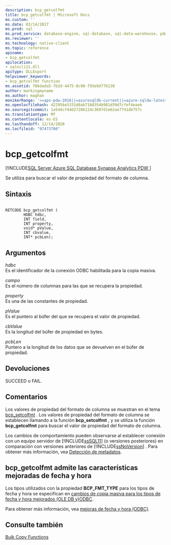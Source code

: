 ```yaml
---
description: bcp_getcolfmt
title: bcp_getcolfmt | Microsoft Docs
ms.custom: ''
ms.date: 03/14/2017
ms.prod: sql
ms.prod_service: database-engine, sql-database, sql-data-warehouse, pdw
ms.reviewer: ''
ms.technology: native-client
ms.topic: reference
apiname:
- bcp_getcolfmt
apilocation:
- sqlncli11.dll
apitype: DLLExport
helpviewer_keywords:
- bcp_getcolfmt function
ms.assetid: f8bdada5-7b2d-4475-8c98-f93e9d77b130
author: markingmyname
ms.author: maghan
monikerRange: '>=aps-pdw-2016||=azuresqldb-current||=azure-sqldw-latest||>=sql-server-2016||>=sql-server-linux-2017||=azuresqldb-mi-current'
ms.openlocfilehash: d22956e5331d8ab718d354b981d59d7cfef4eaeb
ms.sourcegitcommit: 1a544cf4dd2720b124c3697d1e62ae7741db757c
ms.translationtype: MT
ms.contentlocale: es-ES
ms.lasthandoff: 12/14/2020
ms.locfileid: "97473786"
---
```

# <a name="bcp_getcolfmt"></a>bcp_getcolfmt
[!INCLUDE[SQL Server Azure SQL Database Synapse Analytics PDW ](../../includes/applies-to-version/sql-asdb-asdbmi-asa-pdw.md)]

  Se utiliza para buscar el valor de propiedad del formato de columna.  
  
## <a name="syntax"></a>Sintaxis  
  
```  
  
RETCODE bcp_getcolfmt (  
        HDBC hdbc,  
        INT field,  
        INT property,  
        void* pValue,  
        INT cbvalue,  
        INT* pcbLen);  
```  
  
## <a name="arguments"></a>Argumentos  
 *hdbc*  
 Es el identificador de la conexión ODBC habilitada para la copia masiva.  
  
 *campo*  
 Es el número de columnas para las que se recupera la propiedad.  
  
 *property*  
 Es una de las constantes de propiedad.  
  
 *pValue*  
 Es el puntero al búfer del que se recupera el valor de propiedad.  
  
 *cbValue*  
 Es la longitud del búfer de propiedad en bytes.  
  
 *pcbLen*  
 Puntero a la longitud de los datos que se devuelven en el búfer de propiedad.  
  
## <a name="returns"></a>Devoluciones  
 SUCCEED o FAIL.  
  
## <a name="remarks"></a>Comentarios  
 Los valores de propiedad del formato de columna se muestran en el tema [bcp_setcolfmt](../../relational-databases/native-client-odbc-extensions-bulk-copy-functions/bcp-setcolfmt.md) . Los valores de propiedad del formato de columna se establecen llamando a la función **bcp_setcolfmt** , y se utiliza la función **bcp_getcolfmt** para buscar el valor de propiedad del formato de columna.  
  
 Los cambios de comportamiento pueden observarse al establecer conexión con un equipo servidor de [!INCLUDE[ssSQL11](../../includes/sssql11-md.md)] (o versiones posteriores) en comparación con versiones anteriores de [!INCLUDE[ssNoVersion](../../includes/ssnoversion-md.md)] . Para obtener más información, vea [Detección de metadatos](../../relational-databases/native-client/features/metadata-discovery.md).  
  
## <a name="bcp_getcolfmt-support-for-enhanced-date-and-time-features"></a>bcp_getcolfmt admite las características mejoradas de fecha y hora  
 Los tipos utilizados con la propiedad **BCP_FMT_TYPE** para los tipos de fecha y hora se especifican en [cambios de copia masiva para los tipos de fecha y hora mejorados &#40;OLE DB y&#41;ODBC](../../relational-databases/native-client-odbc-date-time/bulk-copy-changes-for-enhanced-date-and-time-types-ole-db-and-odbc.md).  
  
 Para obtener más información, vea [mejoras de fecha y hora &#40;ODBC&#41;](../../relational-databases/native-client-odbc-date-time/date-and-time-improvements-odbc.md).  
  
## <a name="see-also"></a>Consulte también  
 [Bulk Copy Functions](../../relational-databases/native-client-odbc-extensions-bulk-copy-functions/sql-server-driver-extensions-bulk-copy-functions.md)  
  
  
